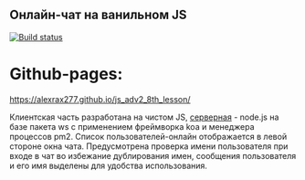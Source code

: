 ## Онлайн-чат на ванильном JS
[![Build status](https://ci.appveyor.com/api/projects/status/0ku9742hh80cskr2?svg=true)](https://ci.appveyor.com/project/AlexRax277/js-adv2-8th-lesson)

# Github-pages:
https://alexrax277.github.io/js_adv2_8th_lesson/

Клиентская часть разработана на чистом JS, [серверная](https://github.com/AlexRax277/websocket-serv-nodejs) - node.js на базе пакета ws с применением фреймворка koa и менеджера процессов pm2. Список пользователей-онлайн отображается в левой стороне окна чата. Предусмотрена проверка имени пользователя при входе в чат во избежание дублирования имен, сообщения пользователя и его имя выделены для удобства использования.

